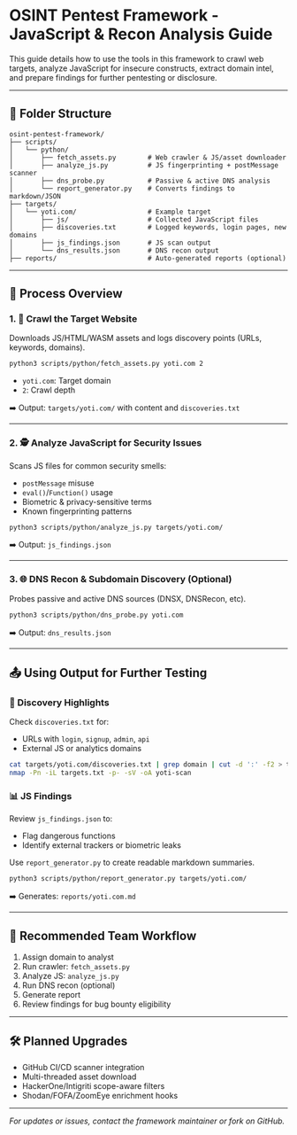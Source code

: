 # OSINT Pentest Framework - JavaScript & Recon Analysis Guide

This guide details how to use the tools in this framework to crawl web targets, analyze JavaScript for insecure constructs, extract domain intel, and prepare findings for further pentesting or disclosure.

---

## 📁 Folder Structure

```
osint-pentest-framework/
├── scripts/
│   └── python/
│       ├── fetch_assets.py        # Web crawler & JS/asset downloader
│       ├── analyze_js.py          # JS fingerprinting + postMessage scanner
│       ├── dns_probe.py           # Passive & active DNS analysis
│       └── report_generator.py    # Converts findings to markdown/JSON
├── targets/
│   └── yoti.com/                  # Example target
│       ├── js/                    # Collected JavaScript files
│       ├── discoveries.txt        # Logged keywords, login pages, new domains
│       ├── js_findings.json       # JS scan output
│       └── dns_results.json       # DNS recon output
├── reports/                       # Auto-generated reports (optional)
```

---

## 🚀 Process Overview

### 1. 🔎 Crawl the Target Website
Downloads JS/HTML/WASM assets and logs discovery points (URLs, keywords, domains).

```bash
python3 scripts/python/fetch_assets.py yoti.com 2
```
- `yoti.com`: Target domain
- `2`: Crawl depth

➡️ Output: `targets/yoti.com/` with content and `discoveries.txt`

---

### 2. 🕵️ Analyze JavaScript for Security Issues
Scans JS files for common security smells:
- `postMessage` misuse
- `eval()`/`Function()` usage
- Biometric & privacy-sensitive terms
- Known fingerprinting patterns

```bash
python3 scripts/python/analyze_js.py targets/yoti.com/
```
➡️ Output: `js_findings.json`

---

### 3. 🌐 DNS Recon & Subdomain Discovery (Optional)
Probes passive and active DNS sources (DNSX, DNSRecon, etc).

```bash
python3 scripts/python/dns_probe.py yoti.com
```
➡️ Output: `dns_results.json`

---

## 📤 Using Output for Further Testing

### 🧠 Discovery Highlights
Check `discoveries.txt` for:
- URLs with `login`, `signup`, `admin`, `api`
- External JS or analytics domains

```bash
cat targets/yoti.com/discoveries.txt | grep domain | cut -d ':' -f2 > targets.txt
nmap -Pn -iL targets.txt -p- -sV -oA yoti-scan
```

### 📊 JS Findings
Review `js_findings.json` to:
- Flag dangerous functions
- Identify external trackers or biometric leaks

Use `report_generator.py` to create readable markdown summaries.

```bash
python3 scripts/python/report_generator.py targets/yoti.com/
```
➡️ Generates: `reports/yoti.com.md`

---

## 👥 Recommended Team Workflow

1. Assign domain to analyst
2. Run crawler: `fetch_assets.py`
3. Analyze JS: `analyze_js.py`
4. Run DNS recon (optional)
5. Generate report
6. Review findings for bug bounty eligibility

---

## 🛠 Planned Upgrades
- GitHub CI/CD scanner integration
- Multi-threaded asset download
- HackerOne/Intigriti scope-aware filters
- Shodan/FOFA/ZoomEye enrichment hooks

---

_For updates or issues, contact the framework maintainer or fork on GitHub._

